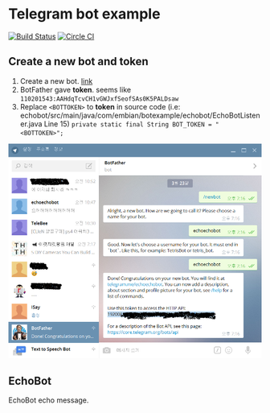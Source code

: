 # Telegram bot example  
[![Build Status](https://travis-ci.org/forcemax/botexample.svg?branch=master)](https://travis-ci.org/forcemax/botexample) [![Circle CI](https://circleci.com/gh/forcemax/botexample.svg?style=svg)](https://circleci.com/gh/forcemax/botexample)

## Create a new bot and **token**
1. Create a new bot. [link](https://core.telegram.org/bots#botfather)
2. BotFather gave **token**. seems like `110201543:AAHdqTcvCH1vGWJxfSeofSAs0K5PALDsaw`
3. Replace `<BOTTOKEN>` to **token** in source code (i.e: echobot/src/main/java/com/embian/botexample/echobot/EchoBotListener.java Line 15)
   `private static final String BOT_TOKEN = "<BOTTOKEN>";`

![alt tag](https://github.com/forcemax/botexample/blob/master/doc/newbot.png)

## EchoBot
EchoBot echo message.

## 